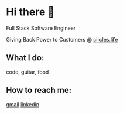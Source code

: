 # Hi there 👋

Full Stack Software Engineer

Giving Back Power to Customers @ [circles.life](https://www.circles.life/sg/careers/)

## What I do:

code, guitar, food

## How to reach me:

[gmail](103879u@gmail.com])
[linkedin](https://www.linkedin.com/in/joel-lim-jing/)
